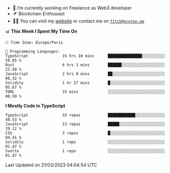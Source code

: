 - 🔭 I’m currently working on Freelance as Web3 developer
- 🪶 Blockchain Enthusiast
- 👨‍💻 You can visit my [website](https://f1tch.xyz) or contact me on [`f1tch@proton.me`](mailto:f1tch@proton.me)

<!--START_SECTION:waka-->
📊 **This Week I Spent My Time On** 

```text
🕑︎ Time Zone: Europe/Paris

💬 Programming Languages: 
TypeScript               15 hrs 10 mins      ███████████████░░░░░░░░░░   58.85 % 
Rust                     6 hrs 3 mins        ██████░░░░░░░░░░░░░░░░░░░   23.50 % 
JavaScript               2 hrs 8 mins        ██░░░░░░░░░░░░░░░░░░░░░░░   08.32 % 
Solidity                 1 hr 27 mins        █░░░░░░░░░░░░░░░░░░░░░░░░   05.67 % 
TOML                     15 mins             ░░░░░░░░░░░░░░░░░░░░░░░░░   00.99 % 
```

**I Mostly Code in TypeScript** 

```text
TypeScript               33 repos            ████████████░░░░░░░░░░░░░   48.53 % 
JavaScript               13 repos            █████░░░░░░░░░░░░░░░░░░░░   19.12 % 
CSS                      3 repos             █░░░░░░░░░░░░░░░░░░░░░░░░   04.41 % 
Solidity                 1 repo              ░░░░░░░░░░░░░░░░░░░░░░░░░   01.47 % 
Svelte                   1 repo              ░░░░░░░░░░░░░░░░░░░░░░░░░   01.47 % 
```




 Last Updated on 21/03/2023 04:04:54 UTC
<!--END_SECTION:waka-->
